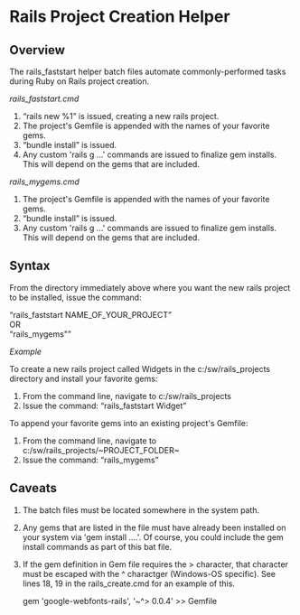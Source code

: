 # Rails Project Creation Helper

## Overview

The rails_faststart helper batch files automate commonly-performed tasks during Ruby on Rails project creation.<br>

*rails_faststart.cmd*
1. <q>rails new %1</q> is issued, creating a new rails project.<br>
2. The project's Gemfile is appended with the names of your favorite gems.<br>
3. <q>bundle install</q> is issued.<br>
4. Any custom 'rails g ...' commands are issued to finalize gem installs. This will depend on the gems
that are included.<br>

*rails_mygems.cmd*
1. The project's Gemfile is appended with the names of your favorite gems.<br>
2. <q>bundle install</q> is issued.<br>
3. Any custom 'rails g ...' commands are issued to finalize gem installs. This will depend on the gems
that are included.<br>

## Syntax

From the directory immediately above where you want the new rails project to be installed,
issue the command: <br>

<q>rails_faststart NAME_OF_YOUR_PROJECT</q><br>
OR<br>
<q>rails_mygems"</q><br>

*Example*

To create a new rails project called Widgets in the c:/sw/rails_projects directory and install your favorite gems:<br>
1. From the command line, navigate to c:/sw/rails_projects<br>
2. Issue the command: <q>rails_faststart Widget</q><br>

To append your favorite gems into an existing project's Gemfile:<br>
1. From the command line, navigate to c:/sw/rails_projects/~PROJECT_FOLDER~<br>
2. Issue the command: <q>rails_mygems</q><br>

## Caveats

1. The batch files must be located somewhere in the system path.<br>

2. Any gems that are listed in the file must have already been installed on your system via 'gem install ....'. Of course, you could include the gem install commands as part of this bat file.

3. If the gem definition in Gem file requires the > character, that character must be escaped with the ^ charactger (Windows-OS specific). See lines 18, 19 in the rails_create.cmd for an example of this.<br>

    gem 'google-webfonts-rails', '~^> 0.0.4' >> Gemfile   
